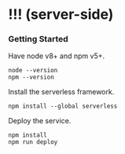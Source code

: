 # !!! (server-side) #

### Getting Started ###

Have node v8+ and npm v5+.

```
node --version
npm --version
```

Install the serverless framework.

```
npm install --global serverless
```

Deploy the service.

```
npm install
npm run deploy
```
